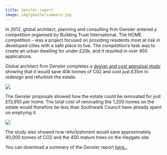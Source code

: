 ```yaml
---
title: Gensler report
image: img/genslersummary.jpg
---
```

In 2012, global architect, planning and consulting firm Gensler entered a competition organised by Building Trust International. The HOME competition – was a project focused on providing residents most at risk in developed cities with a safe place to live. The competition’s task was to create an urban dwelling for under £20k, and it resulted in over 450 applications.

Global architect firm Gensler completes a [design and cost appraisal study](https://35percent.org/img/genslerheygate.pdf) showing that it would save 40k tonnes of C02 and cost just £35m to redesign and refurbish the estate.

![](https://35percent.org/img/gensler1.png)

The Gensler proposals showed how the estate could be renovated for just £13,955 per home. The total cost of renovating the 1,200 homes on the estate would therefore be less than Southwark Council have already spent on emptying it.

![](https://35percent.org/img/gensler2.png)

The study also showed how refurbishment would save approximately 40,000 tonnes of CO2 and the 450 mature trees on the Heygate site.

You can download a summary of the Gensler report [here..](https://35percent.org/img/genslerheygate.pdf)

